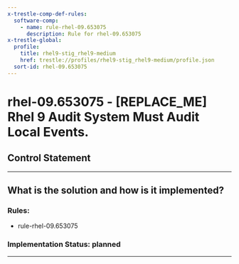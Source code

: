 ```yaml
---
x-trestle-comp-def-rules:
  software-comp:
    - name: rule-rhel-09.653075
      description: Rule for rhel-09.653075
x-trestle-global:
  profile:
    title: rhel9-stig_rhel9-medium
    href: trestle://profiles/rhel9-stig_rhel9-medium/profile.json
  sort-id: rhel-09.653075
---
```


# rhel-09.653075 - \[REPLACE_ME\] Rhel 9 Audit System Must Audit Local Events.

## Control Statement

______________________________________________________________________

## What is the solution and how is it implemented?

<!-- For implementation status enter one of: implemented, partial, planned, alternative, not-applicable -->

<!-- Note that the list of rules under ### Rules: is read-only and changes will not be captured after assembly to JSON -->

<!-- Add control implementation description here for control: rhel-09.653075 -->

### Rules:

  - rule-rhel-09.653075

### Implementation Status: planned

______________________________________________________________________

